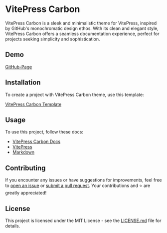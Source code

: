 # VitePress Carbon

VitePress Carbon is a sleek and minimalistic theme for VitePress, inspired by GitHub's monochromatic design ethos.
With its clean and elegant style, VitePress Carbon offers a seamless documentation experience, perfect for projects seeking simplicity and sophistication.



## Demo

[GitHub-Page](https://brenoepics.github.io/vitepress-carbon/)

## Installation

To create a project with VitePress Carbon theme, use this template:

[VitePress Carbon Template](https://github.com/brenoepics/vitepress-carbon-template)

## Usage

To use this project, follow these docs:

- [VitePress Carbon Docs](https://brenoepics.github.io/vitepress-carbon/)
- [VitePress](https://vitepress.dev/)
- [Markdown](https://www.markdownguide.org/)

## Contributing

If you encounter any issues or have suggestions for improvements, feel free to [open an issue](https://github.com/brenoepics/vitepress-carbon/issues) or [submit a pull request](https://github.com/brenoepics/vitepress-carbon/pulls).
Your contributions and ⭐ are greatly appreciated!

## License

This project is licensed under the MIT License - see the [LICENSE.md](LICENSE.md) file for details.
